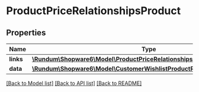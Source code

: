 # ProductPriceRelationshipsProduct

## Properties
Name | Type | Description | Notes
------------ | ------------- | ------------- | -------------
**links** | [**\Rundum\Shopware6\Model\ProductPriceRelationshipsProductLinks**](ProductPriceRelationshipsProductLinks.md) |  | [optional] 
**data** | [**\Rundum\Shopware6\Model\CustomerWishlistProductRelationshipsProductData**](CustomerWishlistProductRelationshipsProductData.md) |  | [optional] 

[[Back to Model list]](../../README.md#documentation-for-models) [[Back to API list]](../../README.md#documentation-for-api-endpoints) [[Back to README]](../../README.md)

